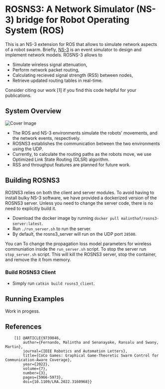 # ROSNS3: A Network Simulator (NS-3) bridge for Robot Operating System (ROS) 

This is an NS-3 extension for ROS that allows to simulate network aspects of a robot swarm. Briefly, [NS-3](https://www.nsnam.org/) is an event simulator to design and implement network models. ROSNS-3 allows to
- Simulate wireless signal attenuation,
- Perform network packet routing,
- Calculating recieved signal strength (RSS) between nodes,
- Retrieve updated routing tables in real-time.

Consider citing our work [1] if you find this code helpful for your publications.

## System Overview

![Cover Image](https://github.com/malintha/rosns3_client/blob/master/cover.png?raw=true)

- The ROS and NS-3 environments simulate the robots’ movements, and the network events, respectively.
- ROSNS3 establishes the communication between the two environments using the UDP.
- Currently, to calculate the routing paths as the robots move, we use Optimized Link State Routing (OLSR) algorithm.
- RSS and throughput features are planned for future work.

## Building ROSNS3

ROSNS3 relies on both the client and server modules. To avoid having to install bulky NS-3 software, we have provided a dockerized version of the ROSNS3 server. Unless you need to change the server code, there is no need to explicitly build it.
- Download the docker image by running `docker pull malinthaf/rosns3-server:latest`.
- Run `./run_server.sh` to run the server.
- By default, the rosns3_server will run on the UDP port `28500`.

You can To change the propagation loss model parameters for wireless communiation inside the `run_server.sh` script. To stop the server run `stop_server.sh` script. This will kill the ROSNS3 server, stop the container, and remove the it from memory.

### Build ROSNS3 Client

- Simply run `catkin build rosns3_client`.

## Running Examples

Work in progess.

<!-- ## Using ROSNS3 -->
<!-- ## Changing the Server Side Code

Any changes you will do the server side needs to be pushed into the docker container, and build inside to take effect. We have scripted this process, so there is no need to install NS3 or to do anything manually. Run the `build_server.sh` to push any changes you did to the NS-3 side code. -->

## References

        [1] @ARTICLE{9739846,
            author={Fernando, Malintha and Senanayake, Ransalu and Swany, Martin},
            journal={IEEE Robotics and Automation Letters}, 
            title={CoCo Games: Graphical Game-Theoretic Swarm Control for Communication-Aware Coverage}, 
            year={2022},
            volume={7},
            number={3},
            pages={5966-5973},
            doi={10.1109/LRA.2022.3160968}}
